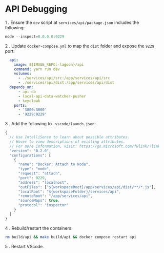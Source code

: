 # API Debugging

1 . Ensure the `dev` script at `services/api/package.json` includes the following:

```javascript title="services/api/package.json"
node --inspect=0.0.0.0:9229
```

2 . Update `docker-compose.yml` to map the `dist` folder and expose the `9229` port:

```yaml title="docker-compose.yml"
  api:
    image: ${IMAGE_REPO:-lagoon}/api
    command: yarn run dev
    volumes:
      - ./services/api/src:/app/services/api/src
      - ./services/api/dist:/app/services/api/dist
  depends_on:
      - api-db
      - local-api-data-watcher-pusher
      - keycloak
    ports:
      - '3000:3000'
      - '9229:9229'
```

3 . Add the following to `.vscode/launch.json`:

```javascript title=".vscode/launch.json"
{
  // Use IntelliSense to learn about possible attributes.
  // Hover to view descriptions of existing attributes.
  // For more information, visit: https://go.microsoft.com/fwlink/?linkid=830387.
  "version": "0.2.0",
  "configurations": [
    {
      "name": "Docker: Attach to Node",
      "type": "node",
      "request": "attach",
      "port": 9229,
      "address": "localhost",
      "outFiles": ["${workspaceRoot}/app/services/api/dist/**/*.js"],
      "localRoot": "${workspaceFolder}/services/api",
      "remoteRoot": "/app/services/api",
      "sourceMaps": true,
      "protocol": "inspector"
    }
  ]
}
```

4 . Rebuild/restart the containers:

```bash title="Restart containers"
rm build/api && make build/api && docker compose restart api
```

5 . Restart VScode.

